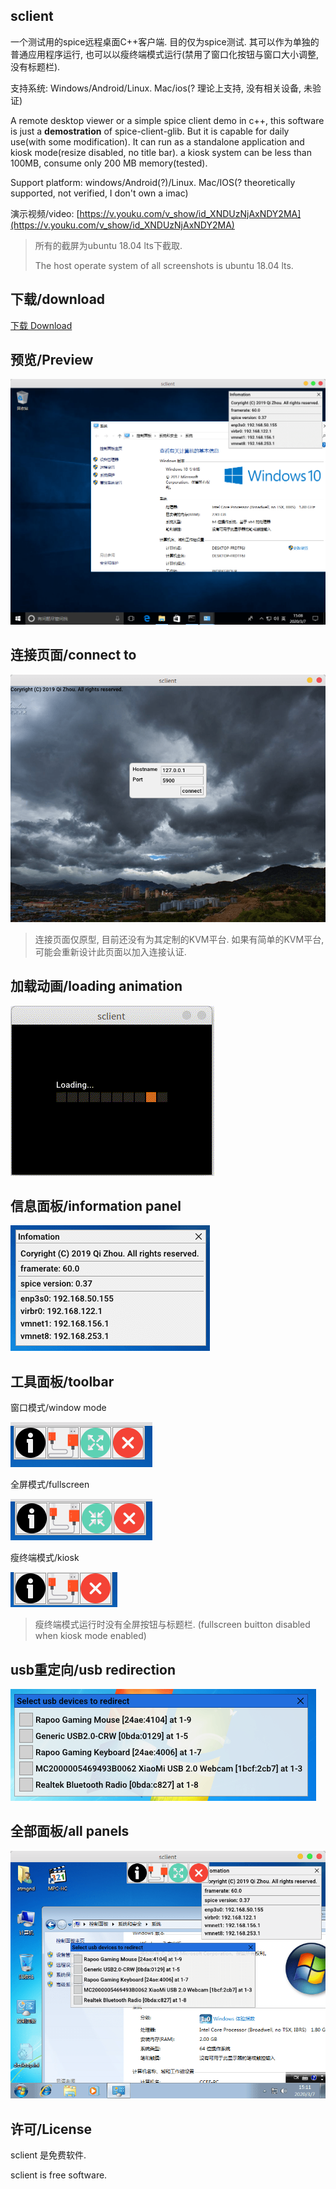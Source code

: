 ## sclient
一个测试用的spice远程桌面C++客户端. 目的仅为spice测试. 其可以作为单独的普通应用程序运行, 也可以以瘦终端模式运行(禁用了窗口化按钮与窗口大小调整, 没有标题栏).

支持系统: Windows/Android/Linux. Mac/ios(? 理论上支持, 没有相关设备, 未验证)

A remote desktop viewer or a simple spice client demo in c++, this software is just a **demostration** of spice-client-glib. But it is capable for daily use(with some modification). It can run as a standalone application and kiosk mode(resize disabled, no title bar). a kiosk system can be less than 100MB, consume only 200 MB memory(tested).

Support platform: windows/Android(?)/Linux. Mac/IOS(? theoretically supported, not verified, I don't own a imac)

演示视频/video: [https://v.youku.com/v_show/id_XNDUzNjAxNDY2MA](https://v.youku.com/v_show/id_XNDUzNjAxNDY2MA)

> 所有的截屏为ubuntu 18.04 lts下截取.
>
> The host operate system of all screenshots is ubuntu 18.04 lts.

## 下载/download

[下载 Download](https://github.com/atmgnd/debut/releases)

## 预览/Preview

<img src="./screenshot/win10.png" alt="win10" style="zoom:78%;" />

## 连接页面/connect to

<img src="./screenshot/connect.png" alt="connect" style="zoom:100%;" />

> 连接页面仅原型, 目前还没有为其定制的KVM平台. 如果有简单的KVM平台, 可能会重新设计此页面以加入连接认证.

## 加载动画/loading animation

![loading](./screenshot/loading.gif)

## 信息面板/information panel
![information](./screenshot/information.png)

## 工具面板/toolbar

窗口模式/window mode

![window toolbar](./screenshot/toolbar.png)

全屏模式/fullscreen

![fullscreen toolbar](./screenshot/toolbar2.png)

瘦终端模式/kiosk

![kiosk toolbar](./screenshot/toolbar3.png)

> 瘦终端模式运行时没有全屏按钮与标题栏. (fullscreen buitton disabled when kiosk mode enabled)

## usb重定向/usb redirection

![usbredir](./screenshot/usbredir.png)

## 全部面板/all panels

![all panel](./screenshot/all_panel.png)

## 许可/License
sclient 是免费软件.

sclient is free software.
